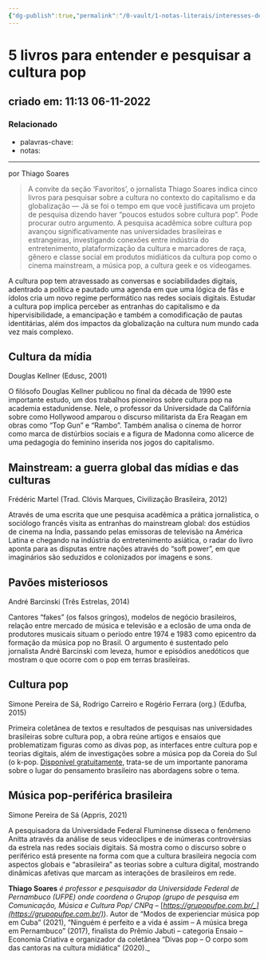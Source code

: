 ```yaml
---
{"dg-publish":true,"permalink":"/0-vault/1-notas-literais/interesses-de-pesquisa/5-livros-para-entender-e-pesquisar-a-cultura-pop/","dgHomeLink":true,"dgShowLocalGraph":true,"dgShowFileTree":true,"dgEnableSearch":true}
---
```


# 5 livros para entender e pesquisar a cultura pop
## criado em: 11:13 06-11-2022

### Relacionado
- palavras-chave: 
- notas: 
---

por Thiago Soares


>A convite da seção ‘Favoritos’, o jornalista Thiago Soares indica cinco livros para pesquisar sobre a cultura no contexto do capitalismo e da globalização — Já se foi o tempo em que você justificava um projeto de pesquisa dizendo haver “poucos estudos sobre cultura pop”. Pode procurar outro argumento. A pesquisa acadêmica sobre cultura pop avançou significativamente nas universidades brasileiras e estrangeiras, investigando conexões entre indústria do entretenimento, plataformização da cultura e marcadores de raça, gênero e classe social em produtos midiáticos da cultura pop como o cinema mainstream, a música pop, a cultura geek e os videogames.

A cultura pop tem atravessado as conversas e sociabilidades digitais, adentrado a política e pautado uma agenda em que uma lógica de fãs e ídolos cria um novo regime performático nas redes sociais digitais. Estudar a cultura pop implica perceber as entranhas do capitalismo e da hipervisibilidade, a emancipação e também a comodificação de pautas identitárias, além dos impactos da globalização na cultura num mundo cada vez mais complexo.

## Cultura da mídia

Douglas Kellner (Edusc, 2001)

O filósofo Douglas Kellner publicou no final da década de 1990 este importante estudo, um dos trabalhos pioneiros sobre cultura pop na academia estadunidense. Nele, o professor da Universidade da Califórnia sobre como Hollywood amparou o discurso militarista da Era Reagan em obras como “Top Gun” e “Rambo”. Também analisa o cinema de horror como marca de distúrbios sociais e a figura de Madonna como alicerce de uma pedagogia do feminino inserida nos jogos do capitalismo.

## Mainstream: a guerra global das mídias e das culturas

Frédéric Martel (Trad. Clóvis Marques, Civilização Brasileira, 2012)

Através de uma escrita que une pesquisa acadêmica a prática jornalística, o sociólogo francês visita as entranhas do mainstream global: dos estúdios de cinema na Índia, passando pelas emissoras de televisão na América Latina e chegando na indústria do entretenimento asiática, o radar do livro aponta para as disputas entre nações através do “soft power”, em que imaginários são seduzidos e colonizados por imagens e sons.

## Pavões misteriosos

André Barcinski (Três Estrelas, 2014)

Cantores “fakes” (os falsos gringos), modelos de negócio brasileiros, relação entre mercado de música e televisão e a eclosão de uma onda de produtores musicais situam o período entre 1974 e 1983 como epicentro da formação da música pop no Brasil. O argumento é sustentado pelo jornalista André Barcinski com leveza, humor e episódios anedóticos que mostram o que ocorre com o pop em terras brasileiras.

## Cultura pop

Simone Pereira de Sá, Rodrigo Carreiro e Rogério Ferrara (org.) (Edufba, 2015)

Primeira coletânea de textos e resultados de pesquisas nas universidades brasileiras sobre cultura pop, a obra reúne artigos e ensaios que problematizam figuras como as divas pop, as interfaces entre cultura pop e teorias digitais, além de investigações sobre a música pop da Coreia do Sul (o k-pop. [Disponível gratuitamente](https://repositorio.ufba.br/handle/ri/17895), trata-se de um importante panorama sobre o lugar do pensamento brasileiro nas abordagens sobre o tema.

## Música pop-periférica brasileira

Simone Pereira de Sá (Appris, 2021)

A pesquisadora da Universidade Federal Fluminense disseca o fenômeno Anitta através da análise de seus videoclipes e de inúmeras controvérsias da estrela nas redes sociais digitais. Sá mostra como o discurso sobre o periférico está presente na forma com que a cultura brasileira negocia com aspectos globais e “abrasileira” as teorias sobre a cultura digital, mostrando dinâmicas afetivas que marcam as interações de brasileiros em rede.

**Thiago Soares** _é professor e pesquisador da Universidade Federal de Pernambuco (UFPE) onde coordena o Grupop (grupo de pesquisa em Comunicação, Música e Cultura Pop/ CNPq –_ [_https://grupopufpe.com.br/_](https://grupopufpe.com.br/)_). Autor de “Modos de experienciar música pop em Cuba” (2021), “Ninguém é perfeito e a vida é assim – A música brega em Pernambuco” (2017), finalista do Prêmio Jabuti – categoria Ensaio – Economia Criativa e organizador da coletânea “Divas pop – O corpo som das cantoras na cultura midiática” (2020)._